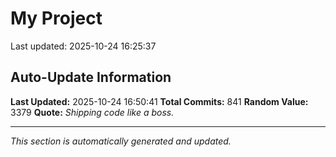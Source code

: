 # My Project


Last updated: 2025-10-24 16:25:37
















































































































































































































































































































































































































































































































































































































































































































































































































































































































































































































































































































































































































































































## Auto-Update Information

**Last Updated:** 2025-10-24 16:50:41
**Total Commits:** 841
**Random Value:** 3379
**Quote:** _Shipping code like a boss._

---
_This section is automatically generated and updated._